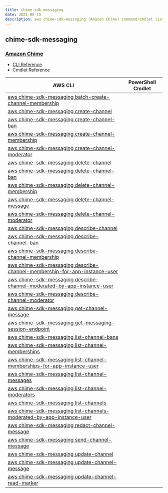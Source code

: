 ```yaml
---
title: chime-sdk-messaging
date: 2021-08-15
description: aws chime-sdk-messaging (Amazon Chime) command/cmdlet list.
---
```


## chime-sdk-messaging

### [Amazon Chime](https://aws.amazon.com/chime/)

* [CLI Reference](https://docs.aws.amazon.com/cli/latest/reference/chime-sdk-messaging/index.html)
* Cmdlet Reference

|AWS CLI|PowerShell Cmdlet|
|----|----|
|[aws chime-sdk-messaging batch-create-channel-membership](https://docs.aws.amazon.com/cli/latest/reference/chime-sdk-messaging/batch-create-channel-membership.html)||
|[aws chime-sdk-messaging create-channel](https://docs.aws.amazon.com/cli/latest/reference/chime-sdk-messaging/create-channel.html)||
|[aws chime-sdk-messaging create-channel-ban](https://docs.aws.amazon.com/cli/latest/reference/chime-sdk-messaging/create-channel-ban.html)||
|[aws chime-sdk-messaging create-channel-membership](https://docs.aws.amazon.com/cli/latest/reference/chime-sdk-messaging/create-channel-membership.html)||
|[aws chime-sdk-messaging create-channel-moderator](https://docs.aws.amazon.com/cli/latest/reference/chime-sdk-messaging/create-channel-moderator.html)||
|[aws chime-sdk-messaging delete-channel](https://docs.aws.amazon.com/cli/latest/reference/chime-sdk-messaging/delete-channel.html)||
|[aws chime-sdk-messaging delete-channel-ban](https://docs.aws.amazon.com/cli/latest/reference/chime-sdk-messaging/delete-channel-ban.html)||
|[aws chime-sdk-messaging delete-channel-membership](https://docs.aws.amazon.com/cli/latest/reference/chime-sdk-messaging/delete-channel-membership.html)||
|[aws chime-sdk-messaging delete-channel-message](https://docs.aws.amazon.com/cli/latest/reference/chime-sdk-messaging/delete-channel-message.html)||
|[aws chime-sdk-messaging delete-channel-moderator](https://docs.aws.amazon.com/cli/latest/reference/chime-sdk-messaging/delete-channel-moderator.html)||
|[aws chime-sdk-messaging describe-channel](https://docs.aws.amazon.com/cli/latest/reference/chime-sdk-messaging/describe-channel.html)||
|[aws chime-sdk-messaging describe-channel-ban](https://docs.aws.amazon.com/cli/latest/reference/chime-sdk-messaging/describe-channel-ban.html)||
|[aws chime-sdk-messaging describe-channel-membership](https://docs.aws.amazon.com/cli/latest/reference/chime-sdk-messaging/describe-channel-membership.html)||
|[aws chime-sdk-messaging describe-channel-membership-for-app-instance-user](https://docs.aws.amazon.com/cli/latest/reference/chime-sdk-messaging/describe-channel-membership-for-app-instance-user.html)||
|[aws chime-sdk-messaging describe-channel-moderated-by-app-instance-user](https://docs.aws.amazon.com/cli/latest/reference/chime-sdk-messaging/describe-channel-moderated-by-app-instance-user.html)||
|[aws chime-sdk-messaging describe-channel-moderator](https://docs.aws.amazon.com/cli/latest/reference/chime-sdk-messaging/describe-channel-moderator.html)||
|[aws chime-sdk-messaging get-channel-message](https://docs.aws.amazon.com/cli/latest/reference/chime-sdk-messaging/get-channel-message.html)||
|[aws chime-sdk-messaging get-messaging-session-endpoint](https://docs.aws.amazon.com/cli/latest/reference/chime-sdk-messaging/get-messaging-session-endpoint.html)||
|[aws chime-sdk-messaging list-channel-bans](https://docs.aws.amazon.com/cli/latest/reference/chime-sdk-messaging/list-channel-bans.html)||
|[aws chime-sdk-messaging list-channel-memberships](https://docs.aws.amazon.com/cli/latest/reference/chime-sdk-messaging/list-channel-memberships.html)||
|[aws chime-sdk-messaging list-channel-memberships-for-app-instance-user](https://docs.aws.amazon.com/cli/latest/reference/chime-sdk-messaging/list-channel-memberships-for-app-instance-user.html)||
|[aws chime-sdk-messaging list-channel-messages](https://docs.aws.amazon.com/cli/latest/reference/chime-sdk-messaging/list-channel-messages.html)||
|[aws chime-sdk-messaging list-channel-moderators](https://docs.aws.amazon.com/cli/latest/reference/chime-sdk-messaging/list-channel-moderators.html)||
|[aws chime-sdk-messaging list-channels](https://docs.aws.amazon.com/cli/latest/reference/chime-sdk-messaging/list-channels.html)||
|[aws chime-sdk-messaging list-channels-moderated-by-app-instance-user](https://docs.aws.amazon.com/cli/latest/reference/chime-sdk-messaging/list-channels-moderated-by-app-instance-user.html)||
|[aws chime-sdk-messaging redact-channel-message](https://docs.aws.amazon.com/cli/latest/reference/chime-sdk-messaging/redact-channel-message.html)||
|[aws chime-sdk-messaging send-channel-message](https://docs.aws.amazon.com/cli/latest/reference/chime-sdk-messaging/send-channel-message.html)||
|[aws chime-sdk-messaging update-channel](https://docs.aws.amazon.com/cli/latest/reference/chime-sdk-messaging/update-channel.html)||
|[aws chime-sdk-messaging update-channel-message](https://docs.aws.amazon.com/cli/latest/reference/chime-sdk-messaging/update-channel-message.html)||
|[aws chime-sdk-messaging update-channel-read-marker](https://docs.aws.amazon.com/cli/latest/reference/chime-sdk-messaging/update-channel-read-marker.html)||

